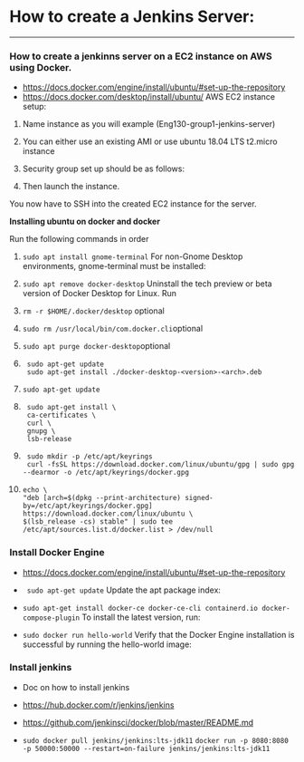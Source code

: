 # How to create a Jenkins Server:
--- 

### How to create a jenkinns server on a EC2 instance on AWS using Docker.

- https://docs.docker.com/engine/install/ubuntu/#set-up-the-repository 
- https://docs.docker.com/desktop/install/ubuntu/ 
AWS EC2 instance setup:

1. Name instance as you will example (Eng130-group1-jenkins-server)
2. You can either use an existing AMI or use ubuntu 18.04 LTS t2.micro instance
3. Security group set up should be as follows:
   
4. Then launch the instance.

You now have to SSH into the created EC2 instance for the server.

**Installing ubuntu on docker and docker**

Run the following commands in order

1. `sudo apt install gnome-terminal` For non-Gnome Desktop environments, gnome-terminal must be installed:
2. `sudo apt remove docker-desktop` Uninstall the tech preview or beta version of Docker Desktop for Linux. Run
3. `rm -r $HOME/.docker/desktop` optional
4. `sudo rm /usr/local/bin/com.docker.cli`optional
5. `sudo apt purge docker-desktop`optional
6. ```
    sudo apt-get update
    sudo apt-get install ./docker-desktop-<version>-<arch>.deb
   ```
7. `sudo apt-get update`

8. ```
    sudo apt-get install \
    ca-certificates \
    curl \
    gnupg \
    lsb-release
    ```
9. ```
    sudo mkdir -p /etc/apt/keyrings
    curl -fsSL https://download.docker.com/linux/ubuntu/gpg | sudo gpg --dearmor -o /etc/apt/keyrings/docker.gpg
    ```
10. ```
    echo \
    "deb [arch=$(dpkg --print-architecture) signed-by=/etc/apt/keyrings/docker.gpg] https://download.docker.com/linux/ubuntu \
    $(lsb_release -cs) stable" | sudo tee /etc/apt/sources.list.d/docker.list > /dev/null 
    ```

### Install Docker Engine
- https://docs.docker.com/engine/install/ubuntu/#set-up-the-repository

- ` sudo apt-get update` Update the apt package index:
- `sudo apt-get install docker-ce docker-ce-cli containerd.io docker-compose-plugin` To install the latest version, run:
- `sudo docker run hello-world` Verify that the Docker Engine installation is successful by running the hello-world image:

### Install jenkins

- Doc on how to install jenkins 
- https://hub.docker.com/r/jenkins/jenkins 
- https://github.com/jenkinsci/docker/blob/master/README.md

- `sudo docker pull jenkins/jenkins:lts-jdk11`
`docker run -p 8080:8080 -p 50000:50000 --restart=on-failure jenkins/jenkins:lts-jdk11`




